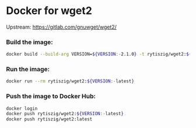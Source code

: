 # Docker for wget2

Upstream: https://gitlab.com/gnuwget/wget2/

### Build the image:

```bash
docker build --build-arg VERSION=${VERSION:-2.1.0} -t rytiszig/wget2:${VERSION:-2.1.0} -t rytiszig/wget2:latest ./
```

### Run the image:

```bash
docker run --rm rytiszig/wget2:${VERSION:-latest}
```

### Push the image to Docker Hub:

```bash
docker login
docker push rytiszig/wget2:${VERSION:-latest}
docker push rytiszig/wget2:latest
```
